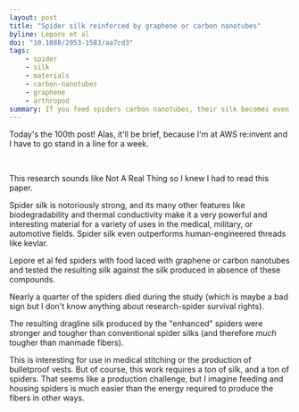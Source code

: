 ```yaml
---
layout: post
title: "Spider silk reinforced by graphene or carbon nanotubes"
byline: Lepore et al
doi: "10.1088/2053-1583/aa7cd3"
tags:
    - spider
    - silk
    - materials
    - carbon-nanotubes
    - graphene
    - arthropod
summary: If you feed spiders carbon nanotubes, their silk becomes even stronger and tougher, beating almost all manmade fibers.
---
```


Today's the 100th post! Alas, it'll be brief, because I'm at AWS re:invent and I have to go stand in a line for a week.

<br />

This research sounds like Not A Real Thing so I knew I had to read this paper.

Spider silk is notoriously strong, and its many other features like biodegradability and thermal conductivity make it a very powerful and interesting material for a variety of uses in the medical, military, or automotive fields. Spider silk even outperforms human-engineered threads like kevlar.

Lepore et al fed spiders with food laced with graphene or carbon nanotubes and tested the resulting silk against the silk produced in absence of these compounds.

Nearly a quarter of the spiders died during the study (which is maybe a bad sign but I don't know anything about research-spider survival rights).

The resulting dragline silk produced by the "enhanced" spiders were stronger and tougher than conventional spider silks (and therefore _much_ tougher than manmade fibers).

This is interesting for use in medical stitching or the production of bulletproof vests. But of course, this work requires a _ton_ of silk, and a ton of spiders. That seems like a production challenge, but I imagine feeding and housing spiders is much easier than the energy required to produce the fibers in other ways.
